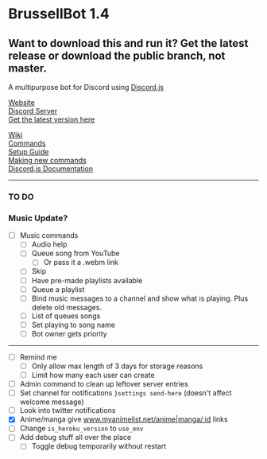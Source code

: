 # BrussellBot 1.4

## Want to download this and run it? Get the latest release or download the public branch, not master.

A multipurpose bot for Discord using [Discord.js](https://github.com/hydrabolt/discord.js/)

[Website](http://brussell98.github.io/bot/main)   
[Discord Server](https://discord.gg/0kvLlwb7slG3XCCQ)   
[Get the latest version here](https://github.com/brussell98/BrussellBot/releases/latest)

[Wiki](https://github.com/brussell98/BrussellBot/wiki)   
[Commands](https://github.com/brussell98/bot/commands)   
[Setup Guide](https://github.com/brussell98/BrussellBot/wiki/Setup-Guide)   
[Making new commands](https://github.com/brussell98/BrussellBot/wiki/New-Command-Guide)   
[Discord.js Documentation](http://discordjs.readthedocs.org/en/latest/)

---

### TO DO

### Music Update?

- [ ] Music commands
	- [ ] Audio help
	- [ ] Queue song from YouTube
		- [ ] Or pass it a .webm link
	- [ ] Skip
	- [ ] Have pre-made playlists available
	- [ ] Queue a playlist
	- [ ] Bind music messages to a channel and show what is playing. Plus delete old messages.
	- [ ] List of queues songs
	- [ ] Set playing to song name
	- [ ] Bot owner gets priority

----

- [ ] Remind me
	- [ ] Only allow max length of 3 days for storage reasons
	- [ ] Limit how many each user can create
- [ ] Admin command to clean up leftover server entries
- [ ] Set channel for notifications `}settings send-here` (doesn't affect welcome message)
- [ ] Look into twitter notifications
- [x] Anime/manga give www.myanimelist.net/anime|manga/:id links
- [ ] Change `is_heroku_version` to `use_env`
- [ ] Add debug stuff all over the place
	- [ ] Toggle debug temporarily without restart
